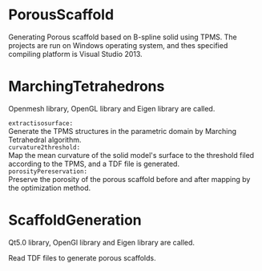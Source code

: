 # PorousScaffold
Generating Porous scaffold based on B-spline solid using TPMS.
The projects are run on Windows operating system, and thes specified compiling platform is Visual Studio 2013.

# MarchingTetrahedrons
Openmesh library, OpenGL library and Eigen library are called.

`extractisosurface:`\
Generate the TPMS structures in the parametric domain by Marching Tetrahedral algorithm.\
`curvature2threshold:` \
Map the mean curvature of the solid model's surface to the threshold filed according to the TPMS, and a TDF file is generated.\
`porosityPereservation:` \
Preserve the porosity of the porous scaffold before and after mapping by the optimization method.

# ScaffoldGeneration
Qt5.0 library, OpenGl library and Eigen library are called.

Read TDF files to generate porous scaffolds.
